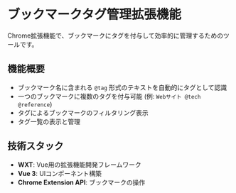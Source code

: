 # ブックマークタグ管理拡張機能

Chrome拡張機能で、ブックマークにタグを付与して効率的に管理するためのツールです。

## 機能概要

- ブックマーク名に含まれる `@tag` 形式のテキストを自動的にタグとして認識
- 一つのブックマークに複数のタグを付与可能 (例: `Webサイト @tech @reference`)
- タグによるブックマークのフィルタリング表示
- タグ一覧の表示と管理

## 技術スタック

- **WXT**: Vue用の拡張機能開発フレームワーク
- **Vue 3**: UIコンポーネント構築
- **Chrome Extension API**: ブックマークの操作